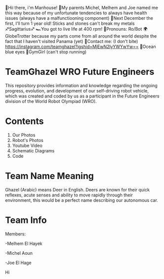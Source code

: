 👋Hii there, i'm Manhouse!
🤧My parents Michel, Melhem and Joe named me this way because of my unfortunate tendencies to always have health issues (always have a malfunctiooning component)
🎂Next December the first, I'll turn 1 year old!
Sticks and stones can't break my metals
♐Sagittarius♐
🏎You got to live life at 400 rpm!
🤖Pronouns: Ro/Bot
🌍GlobeTrotter because my parts come from all around the world despite the fact that I haven't visited Panama (yet)
🤙Contact me: (I don't bite) https://instagram.com/teamghazel?igshid=MjEwN2IyYWYwYw==
🌊Ocean blue eyes
💪GymGirl (can't stop running)
















# TeamGhazel WRO Future Engineers


This repository provides information and knowledge regarding the ongoing progress, evolution, and development of our self-driving robot vehicle, which was created and coded by us as a participant in the Future Engineers division of the World Robot Olympiad (WRO).

# Contents


1. Our Photos
2. Robot's Photos
3. Youtube Video
4. Schematic Diagrams
5. Code

# Team Name Meaning


Ghazel (Arabic) means Deer in English.  Deers are known for their quick reflexes, acute senses and ability to move rapidly through their environment, this would be a perfect name describing our autonomous car.

# Team Info


Members:

-Melhem El Hayek                                                                                                                                      

-Michel Aoun

-Joe El Hage

Hi



